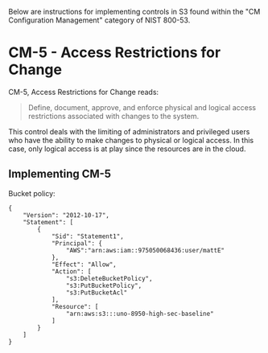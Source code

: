 Below are instructions for implementing controls in S3 found within the "CM Configuration Management" category of NIST 800-53.

# CM-5 - Access Restrictions for Change
CM-5, Access Restrictions for Change reads: 
> Define, document, approve, and enforce physical and logical access restrictions associated with changes to the system.

This control deals with the limiting of administrators and privileged users who have the ability to make changes to physical or logical access. In this case, only logical access is at play since the resources are in the cloud.

## Implementing CM-5
Bucket policy: 
```
{
	"Version": "2012-10-17",
	"Statement": [
		{
			"Sid": "Statement1",
			"Principal": {
			    "AWS":"arn:aws:iam::975050068436:user/mattE"
			},
			"Effect": "Allow",
			"Action": [
				"s3:DeleteBucketPolicy",
				"s3:PutBucketPolicy",
				"s3:PutBucketAcl"
			],
			"Resource": [
				"arn:aws:s3:::uno-8950-high-sec-baseline"
			]
		}
	]
}
```
